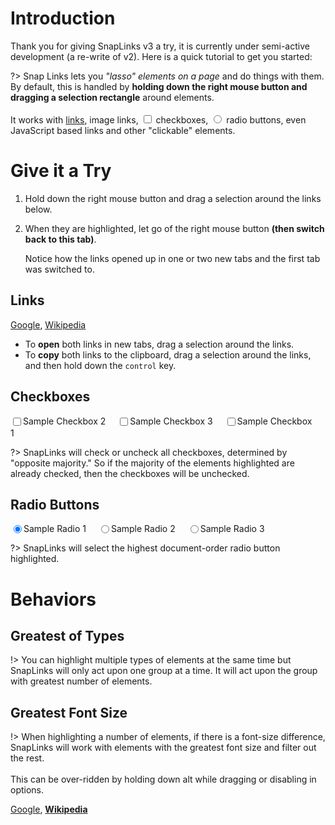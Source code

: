 <style>
    DIV.tutorial-inputs LABEL { padding-right: 15px; }
    DIV.tutorial-inputs INPUT { vertical-align: -2px; }
</style>

# Introduction

Thank you for giving SnapLinks v3 a try, it is currently under semi-active development (a re-write of v2). Here is a quick tutorial to get you started:

?> Snap Links lets you _"lasso" elements on a page_ and do things with them. By default, this is handled by **holding down the right mouse button and dragging a selection rectangle** around elements.<br>
<br>
It works with [links](#), image links, <input type="checkbox"> checkboxes, <input type="radio"> radio buttons, even JavaScript based links
and other "clickable" elements.

# Give it a Try

1.  Hold down the right mouse button and drag a selection around the links below.

2.  When they are highlighted, let go of the right mouse button **(then switch back to this tab)**.

    Notice how the links opened up in one or two new tabs and the first tab was switched to.

## Links

[Google](http://www.google.com), [Wikipedia](http://wikipedia.com)

  * To **open** both links in new tabs, drag a selection around the links.
  * To **copy** both links to the clipboard, drag a selection around the links, and then hold down the `control` key.

## Checkboxes

<div class="tutorial-inputs">
    <span><label><input type="checkbox"/>Sample Checkbox 2</label></span>
    <span><label><input type="checkbox"/>Sample Checkbox 3</label></span>
    <span><label><input type="checkbox"/>Sample Checkbox 1</label></span>
</div>

?> SnapLinks will check or uncheck all checkboxes, determined by "opposite majority." So if the majority of the elements highlighted are already checked, then the checkboxes will be unchecked.

## Radio Buttons

<div class="tutorial-inputs">
    <span><label><input type="radio" name="sample" checked/>Sample Radio 1</label></span>
    <span><label><input type="radio" name="sample"/>Sample Radio 2</label></span>
    <span><label><input type="radio" name="sample"/>Sample Radio 3</label></span>
</div>


?> SnapLinks will select the highest document-order radio button highlighted.

# Behaviors
## Greatest of Types
!> You can highlight multiple types of elements at the same time but SnapLinks will only act upon one group at a time. It will act upon the group with greatest number of elements.


## Greatest Font Size
!> When highlighting a number of elements, if there is a font-size difference, SnapLinks will work with elements
with the greatest font size and filter out the rest.<br>
<br>
This can be over-ridden by holding down alt while dragging
or disabling in options.

<a href="http://www.google.com">Google</a>, <a style="font-weight: bold;" href="http://wikipedia.com">Wikipedia</a>
